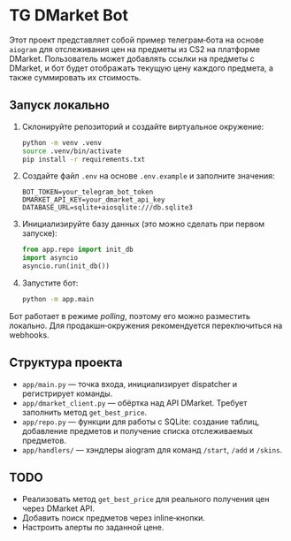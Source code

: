 # TG DMarket Bot

Этот проект представляет собой пример телеграм‑бота на основе `aiogram` для
отслеживания цен на предметы из CS2 на платформе DMarket. Пользователь может
добавлять ссылки на предметы с DMarket, и бот будет отображать текущую цену
каждого предмета, а также суммировать их стоимость.

## Запуск локально

1. Склонируйте репозиторий и создайте виртуальное окружение:

   ```bash
   python -m venv .venv
   source .venv/bin/activate
   pip install -r requirements.txt
   ```

2. Создайте файл `.env` на основе `.env.example` и заполните значения:

   ```env
   BOT_TOKEN=your_telegram_bot_token
   DMARKET_API_KEY=your_dmarket_api_key
   DATABASE_URL=sqlite+aiosqlite:///db.sqlite3
   ```

3. Инициализируйте базу данных (это можно сделать при первом запуске):

   ```python
   from app.repo import init_db
   import asyncio
   asyncio.run(init_db())
   ```

4. Запустите бот:

   ```bash
   python -m app.main
   ```

Бот работает в режиме *polling*, поэтому его можно разместить локально. Для
продакшн‑окружения рекомендуется переключиться на webhooks.

## Структура проекта

- `app/main.py` — точка входа, инициализирует dispatcher и регистрирует
  команды.
- `app/dmarket_client.py` — обёртка над API DMarket. Требует заполнить
  метод `get_best_price`.
- `app/repo.py` — функции для работы с SQLite: создание таблиц, добавление
  предметов и получение списка отслеживаемых предметов.
- `app/handlers/` — хэндлеры aiogram для команд `/start`, `/add` и `/skins`.

## TODO

- Реализовать метод `get_best_price` для реального получения цен через
  DMarket API.
- Добавить поиск предметов через inline‑кнопки.
- Настроить алерты по заданной цене.